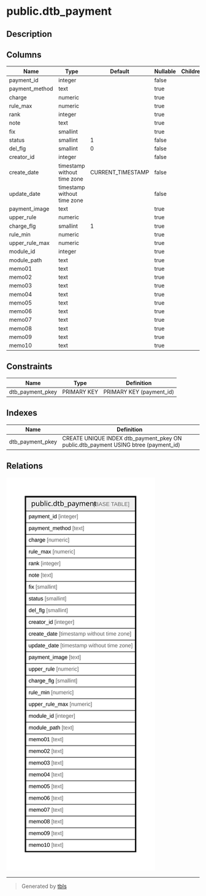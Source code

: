 # public.dtb_payment

## Description

## Columns

| Name | Type | Default | Nullable | Children | Parents | Comment |
| ---- | ---- | ------- | -------- | -------- | ------- | ------- |
| payment_id | integer |  | false |  |  |  |
| payment_method | text |  | true |  |  |  |
| charge | numeric |  | true |  |  |  |
| rule_max | numeric |  | true |  |  |  |
| rank | integer |  | true |  |  |  |
| note | text |  | true |  |  |  |
| fix | smallint |  | true |  |  |  |
| status | smallint | 1 | false |  |  |  |
| del_flg | smallint | 0 | false |  |  |  |
| creator_id | integer |  | false |  |  |  |
| create_date | timestamp without time zone | CURRENT_TIMESTAMP | false |  |  |  |
| update_date | timestamp without time zone |  | false |  |  |  |
| payment_image | text |  | true |  |  |  |
| upper_rule | numeric |  | true |  |  |  |
| charge_flg | smallint | 1 | true |  |  |  |
| rule_min | numeric |  | true |  |  |  |
| upper_rule_max | numeric |  | true |  |  |  |
| module_id | integer |  | true |  |  |  |
| module_path | text |  | true |  |  |  |
| memo01 | text |  | true |  |  |  |
| memo02 | text |  | true |  |  |  |
| memo03 | text |  | true |  |  |  |
| memo04 | text |  | true |  |  |  |
| memo05 | text |  | true |  |  |  |
| memo06 | text |  | true |  |  |  |
| memo07 | text |  | true |  |  |  |
| memo08 | text |  | true |  |  |  |
| memo09 | text |  | true |  |  |  |
| memo10 | text |  | true |  |  |  |

## Constraints

| Name | Type | Definition |
| ---- | ---- | ---------- |
| dtb_payment_pkey | PRIMARY KEY | PRIMARY KEY (payment_id) |

## Indexes

| Name | Definition |
| ---- | ---------- |
| dtb_payment_pkey | CREATE UNIQUE INDEX dtb_payment_pkey ON public.dtb_payment USING btree (payment_id) |

## Relations

![er](public.dtb_payment.svg)

---

> Generated by [tbls](https://github.com/k1LoW/tbls)
